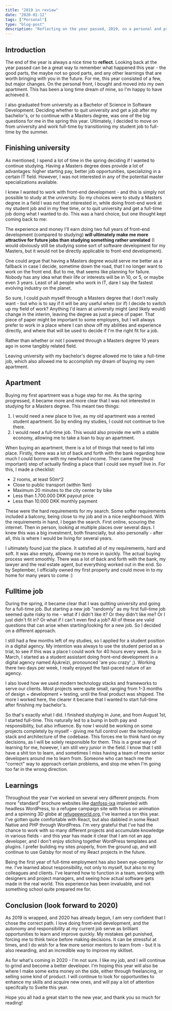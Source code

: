 ```yaml
---
title: "2019 in review"
date: "2020-01-12"
tags: ["Personal"]
type: "blog-post"
description: "Reflecting on the year passed, 2019, on a personal and professional level"
---
```


## Introduction

The end of the year is always a nice time to **reflect**. Looking back at the year passed can be a great way to remember what happened this year - the good parts, the maybe not so good parts, and any other learnings that are worth bringing with you in the future. For me, this year consisted of a few, but major changes. On the personal front, I bought and moved into my own apartment. This has been a long time dream of mine, so I'm happy to have achieved it.

I also graduated from university as a Bachelor of Science in Software Development. Deciding whether to quit university and get a job after my bachelor's, or to continue with a Masters degree, was one of the big questions for me in the spring this year. Ultimately, I decided to move on from university and work full-time by transitioning my student job to full-time by the summer.

## Finishing university

As mentioned, I spend a lot of time in the spring deciding if I wanted to continue studying. Having a Masters degree does provide a lot of advantages: higher starting pay, better job opportunities, specializing in a certain IT field. However, I was not interested in any of the potential master specializations available.

I knew I wanted to work with front-end development - and this is simply not possible to study at the university. So my choices were to study a Masters degree in a field I was not that interested in, while doing front-end work at my student job and in my free time, or to quit university and get a full-time job doing what I wanted to do. This was a hard choice, but one thought kept coming back to me:

The experience and money I'll earn doing two full years of front-end development (compared to studying) **will ultimately make me more attractive for future jobs than studying something rather unrelated** (I would obviously still be studying some sort of software development for my Masters, but it would not be directly applicable to front-end development).

One could argue that having a Masters degree would serve me better as a fallback in case I decide, sometime down the road, that I no longer want to work on the front end. But to me, that seems like planning for failure. Nobody has any idea what their life or interests will be in 10, or 5, or maybe even 3 years. Least of all people who work in IT, dare I say the fastest evolving industry on the planet.

So sure, I could push myself through a Masters degree that I don't really want - but who is to say if it will be any useful when (or if) I decide to switch up my field of work? Anything I'd learn at university might (and likely would) change in the interim, leaving the degree as just a piece of paper. That piece of paper might be important to some employers, but I will always prefer to work in a place where I can show off my abilities and experience directly, and where that will be used to decide if I'm the right fit for a job.

Rather than whether or not I powered through a Masters degree 10 years ago in some tangibly related field.

Leaving university with my bachelor's degree allowed me to take a full-time job, which also allowed me to accomplish my dream of buying my own apartment.

## Apartment

Buying my first apartment was a huge step for me. As the spring progressed, it became more and more clear that I was not interested in studying for a Masters degree. This meant two things:

1. I would need a new place to live, as my old apartment was a rented student apartment. So by ending my studies, I could not continue to live there.
2. I would need a full-time job. This would also provide me with a stable economy, allowing me to take a loan to buy an apartment.

When buying an apartment, there is a lot of things that need to fall into place. Firstly, there was a lot of back and forth with the bank regarding how much I could borrow with my newfound income. Then came the (most important) step of actually finding a place that I could see myself live in. For this, I made a checklist:

- 2 rooms, at least 50m^2
- Close to public transport (within 1km)
- Maximum 20 minutes to the city center by bike
- Less than 1.700.000 DKK payout price
- Less than 10.000 DKK monthly payment

These were the hard requirements for my search. Some softer requirements included a balcony, being close to my job and in a nice neighborhood.
With the requirements in hand, I began the search. First online, scouring the internet. Then in person, looking at multiple places over several days. I knew this was a big investment, both financially, but also personally - after all, this is where I would be living for several years.

I ultimately found just the place. It satisfied all of my requirements, hard and soft. It was also empty, allowing me to move in quickly. The actual buying process went smoothly. There was a lot of back and forth with the bank, my lawyer and the real estate agent, but everything worked out in the end. So by September, I officially owned my first property and could move in to my home for many years to come :)

## Fulltime job

During the spring, it became clear that I was quitting university and going for a full-time job. But starting a new job "randomly" as my first full-time job seemed quite risky to me - what if I didn't like it? Or they didn't like me? Or I just didn't fit in? Or what if I can't even find a job? All of these are valid questions that can arise when starting/looking for a new job. So I decided on a different approach.

I still had a few months left of my studies, so I applied for a student position in a digital agency. My intention was always to use the student period as a trial, to see if this was a place I could work for 40 hours every week. So in March, I started as a student assistant doing front-end development in a digital agency named Ajukreizi, pronounced 'are you crazy' ;). Working there two days per week, I really enjoyed the fast-paced nature of an agency.

I also loved how we used modern technology stacks and frameworks to serve our clients. Most projects were quite small, ranging from 1-3 months of design + development + testing, until the final product was shipped. The more I worked here, the clearer it became that I wanted to start full-time after finishing my bachelor's.

So that's exactly what I did. I finished studying in June, and from August 1st, I started full-time. This naturally led to a bump in both pay and responsibility, but also influence. By now I would be working on some projects completely by myself - giving me full control over the technology stack and architecture of the codebase. This forces me to think hard on my decisions, as I will be solely responsible for them. This is a great way of learning for me, however, I am still very junior in the field. I know that I still have a shit ton to learn, and sometimes I miss having a team of more senior developers around me to learn from. Someone who can teach me the "correct" way to approach certain problems, and stop me when I'm going too far in the wrong direction.

## Learnings

Throughout the year I've worked on several very different projects. From more "standard" brochure websites like [danfoss-ixa](https://danfoss-ixa.com) implented with headless WordPress, to a refugee campaign site with focus on animation and a spinning 3D globe at [refugeeworld.org](https://refugeeworld.org), I've learned a ton this year. I've gotten quite comfortable with React, but also dabbled in some React Native and PHP through WordPress. I'm very grateful that I've had the chance to work with so many different projects and accumulate knowledge in various fields - and this year has made it clear that I am not an app developer, and I don't enjoy stiching together WordPress templates and plugins. I prefer building my sites properly, from the ground up, and will continue to use Gatsby for most of my React projects in the future.

Being the first year of full-time employment has also been eye-opening for me. I've learned about responsibility, not only to myself, but also to my colleagues and clients. I've learned how to function in a team, working with designers and project managers, and seeing how actual software gets made in the real world. This experience has been invaluable, and not something school quite prepared me for.

## Conclusion (look forward to 2020)

As 2019 is wrapped, and 2020 has already begun, I am very confident that I chose the correct path. I love doing front-end development, and the autonomy and responsibility at my current job serve as brilliant opportunities to learn and improve quickly. My mistakes get punished, forcing me to think twice before making decisions. It can be stressful at times, and I do wish for a few more senior mentors to learn from - but it is also rewarding, and an incredible way to improve my skillset.

As for what's coming in 2020 - I'm not sure. I like my job, and I will continue to grind and become a better developer. I'm hoping this year will also be where I make some extra money on the side, either through freelancing, or selling some kind of product. I will continue to look for opportunities to enhance my skills and acquire new ones, and will pay a lot of attention specifcally to Svelte this year.

Hope you all had a great start to the new year, and thank you so much for reading!
